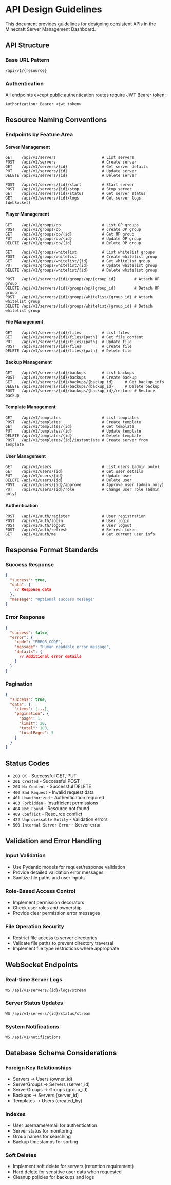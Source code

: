 # API Design Guidelines

This document provides guidelines for designing consistent APIs in the Minecraft Server Management Dashboard.

## API Structure

### Base URL Pattern
```
/api/v1/{resource}
```

### Authentication
All endpoints except public authentication routes require JWT Bearer token:
```
Authorization: Bearer <jwt_token>
```

## Resource Naming Conventions

### Endpoints by Feature Area

#### Server Management
```
GET    /api/v1/servers                    # List servers
POST   /api/v1/servers                    # Create server
GET    /api/v1/servers/{id}               # Get server details
PUT    /api/v1/servers/{id}               # Update server
DELETE /api/v1/servers/{id}               # Delete server

POST   /api/v1/servers/{id}/start         # Start server
POST   /api/v1/servers/{id}/stop          # Stop server
GET    /api/v1/servers/{id}/status        # Get server status
GET    /api/v1/servers/{id}/logs          # Get server logs (WebSocket)
```

#### Player Management
```
GET    /api/v1/groups/op                  # List OP groups
POST   /api/v1/groups/op                  # Create OP group
GET    /api/v1/groups/op/{id}             # Get OP group
PUT    /api/v1/groups/op/{id}             # Update OP group
DELETE /api/v1/groups/op/{id}             # Delete OP group

GET    /api/v1/groups/whitelist           # List whitelist groups
POST   /api/v1/groups/whitelist           # Create whitelist group
GET    /api/v1/groups/whitelist/{id}      # Get whitelist group
PUT    /api/v1/groups/whitelist/{id}      # Update whitelist group
DELETE /api/v1/groups/whitelist/{id}      # Delete whitelist group

POST   /api/v1/servers/{id}/groups/op/{group_id}        # Attach OP group
DELETE /api/v1/servers/{id}/groups/op/{group_id}        # Detach OP group
POST   /api/v1/servers/{id}/groups/whitelist/{group_id} # Attach whitelist group
DELETE /api/v1/servers/{id}/groups/whitelist/{group_id} # Detach whitelist group
```

#### File Management
```
GET    /api/v1/servers/{id}/files         # List files
GET    /api/v1/servers/{id}/files/{path}  # Get file content
PUT    /api/v1/servers/{id}/files/{path}  # Update file
POST   /api/v1/servers/{id}/files         # Create file
DELETE /api/v1/servers/{id}/files/{path}  # Delete file
```

#### Backup Management
```
GET    /api/v1/servers/{id}/backups       # List backups
POST   /api/v1/servers/{id}/backups       # Create backup
GET    /api/v1/servers/{id}/backups/{backup_id}     # Get backup info
DELETE /api/v1/servers/{id}/backups/{backup_id}     # Delete backup
POST   /api/v1/servers/{id}/backups/{backup_id}/restore # Restore backup
```

#### Template Management
```
GET    /api/v1/templates                  # List templates
POST   /api/v1/templates                  # Create template
GET    /api/v1/templates/{id}             # Get template
PUT    /api/v1/templates/{id}             # Update template
DELETE /api/v1/templates/{id}             # Delete template
POST   /api/v1/templates/{id}/instantiate # Create server from template
```

#### User Management
```
GET    /api/v1/users                      # List users (admin only)
GET    /api/v1/users/{id}                 # Get user details
PUT    /api/v1/users/{id}                 # Update user
DELETE /api/v1/users/{id}                 # Delete user
POST   /api/v1/users/{id}/approve         # Approve user (admin only)
PUT    /api/v1/users/{id}/role            # Change user role (admin only)
```

#### Authentication
```
POST   /api/v1/auth/register              # User registration
POST   /api/v1/auth/login                 # User login
POST   /api/v1/auth/logout                # User logout
POST   /api/v1/auth/refresh               # Refresh token
GET    /api/v1/auth/me                    # Get current user info
```

## Response Format Standards

### Success Response
```json
{
  "success": true,
  "data": {
    // Response data
  },
  "message": "Optional success message"
}
```

### Error Response
```json
{
  "success": false,
  "error": {
    "code": "ERROR_CODE",
    "message": "Human readable error message",
    "details": {
      // Additional error details
    }
  }
}
```

### Pagination
```json
{
  "success": true,
  "data": {
    "items": [...],
    "pagination": {
      "page": 1,
      "limit": 20,
      "total": 100,
      "totalPages": 5
    }
  }
}
```

## Status Codes

- `200 OK` - Successful GET, PUT
- `201 Created` - Successful POST
- `204 No Content` - Successful DELETE
- `400 Bad Request` - Invalid request data
- `401 Unauthorized` - Authentication required
- `403 Forbidden` - Insufficient permissions
- `404 Not Found` - Resource not found
- `409 Conflict` - Resource conflict
- `422 Unprocessable Entity` - Validation errors
- `500 Internal Server Error` - Server error

## Validation and Error Handling

### Input Validation
- Use Pydantic models for request/response validation
- Provide detailed validation error messages
- Sanitize file paths and user inputs

### Role-Based Access Control
- Implement permission decorators
- Check user roles and ownership
- Provide clear permission error messages

### File Operation Security
- Restrict file access to server directories
- Validate file paths to prevent directory traversal
- Implement file type restrictions where appropriate

## WebSocket Endpoints

### Real-time Server Logs
```
WS /api/v1/servers/{id}/logs/stream
```

### Server Status Updates
```
WS /api/v1/servers/{id}/status/stream
```

### System Notifications
```
WS /api/v1/notifications
```

## Database Schema Considerations

### Foreign Key Relationships
- Servers → Users (owner_id)
- ServerGroups → Servers (server_id)
- ServerGroups → Groups (group_id)
- Backups → Servers (server_id)
- Templates → Users (created_by)

### Indexes
- User username/email for authentication
- Server status for monitoring
- Group names for searching
- Backup timestamps for sorting

### Soft Deletes
- Implement soft delete for servers (retention requirement)
- Hard delete for sensitive user data when requested
- Cleanup policies for backups and logs